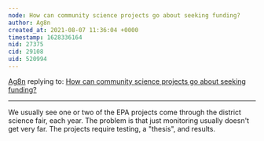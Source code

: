 ```yaml
---
node: How can community science projects go about seeking funding?
author: Ag8n
created_at: 2021-08-07 11:36:04 +0000
timestamp: 1628336164
nid: 27375
cid: 29108
uid: 520994
---
```




[Ag8n](../profile/Ag8n) replying to: [How can community science projects go about seeking funding?](../notes/fongvania/07-29-2021/how-can-community-science-projects-go-about-seeking-funding)

----
We usually see one or two of the EPA projects come through the district science fair, each year.  The problem is that just monitoring usually doesn't get very far.  The projects require testing, a "thesis", and results. 